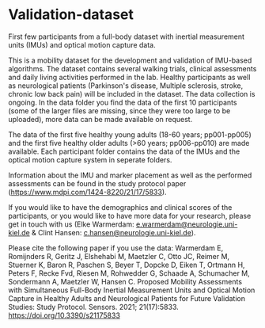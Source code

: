 # Validation-dataset
First few participants from a full-body dataset with inertial measurement units (IMUs) and optical motion capture data.

This is a mobility dataset for the development and validation of IMU-based algorithms. The dataset contains several walking trials, clinical assessments and daily living activities performed in the lab. Healthy participants as well as neurological patients (Parkinson's disease, Multiple sclerosis, stroke, chronic low back pain) will be included in the dataset. The data collection is ongoing. In the data folder you find the data of the first 10 participants (some of the larger files are missing, since they were too large to be uploaded), more data can be made available on request.

The data of the first five healthy young adults (18-60 years; pp001-pp005) and the first five healthy older adults (>60 years; pp006-pp010) are made available. Each participant folder contains the data of the IMUs and the optical motion capture system in seperate folders.

Information about the IMU and marker placement as well as the performed assessments can be found in the study protocol paper (https://www.mdpi.com/1424-8220/21/17/5833).

If you would like to have the demographics and clinical scores of the participants, or you would like to have more data for your research, please get in touch with us (Elke Warmerdam: e.warmerdam@neurologie.uni-kiel.de & Clint Hansen: c.hansen@neurologie.uni-kiel.de).

Please cite the following paper if you use the data:
Warmerdam E, Romijnders R, Geritz J, Elshehabi M, Maetzler C, Otto JC, Reimer M, Stuerner K, Baron R, Paschen S, Beyer T, Dopcke D, Eiken T, Ortmann H, Peters F, Recke Fvd, Riesen M, Rohwedder G, Schaade A, Schumacher M, Sondermann A, Maetzler W, Hansen C. Proposed Mobility Assessments with Simultaneous Full-Body Inertial Measurement Units and Optical Motion Capture in Healthy Adults and Neurological Patients for Future Validation Studies: Study Protocol. Sensors. 2021; 21(17):5833. https://doi.org/10.3390/s21175833
